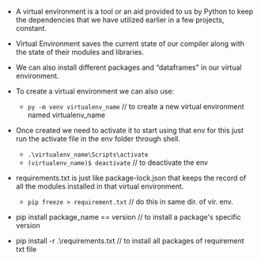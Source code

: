 - A virtual environment is a tool or an aid provided to us by Python to keep the dependencies that we have utilized earlier in a few projects, constant.
- Virtual Environment saves the current state of our compiler along with the state of their modules and libraries.
- We can also install different packages and “dataframes” in our virtual environment.

- To create a virtual environment we can also use:

  - `py -m venv virtualenv_name` // to create a new virtual environment named virtualenv_name

- Once created we need to activate it to start using that env for this just run the activate file in the env folder through shell.

  - `.\virtualenv_name\Scripts\activate`
  - `(virtualenv_name)$ deactivate` // to deactivate the env

- requirements.txt is just like package-lock.json that keeps the record of all the modules installed in that virtual environment.

  - `pip freeze > requirement.txt` // do this in same dir. of vir. env.

- pip install package_name == version // to install a package's specific version
- pip install -r .\requirements.txt // to install all packages of requirement txt file
